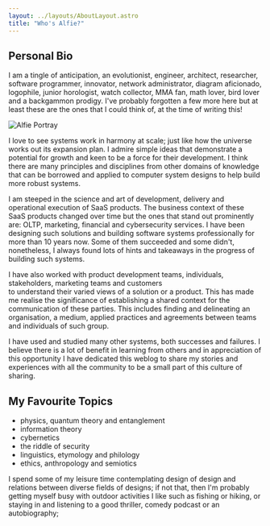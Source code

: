 ```yaml
---
layout: ../layouts/AboutLayout.astro
title: "Who's Alfie?"
---
```


## Personal Bio

I am a tingle of anticipation, an evolutionist, engineer, architect, researcher,
software programmer, innovator, network administrator, diagram aficionado, logophile,
junior horologist, watch collector, MMA fan, math lover, bird lover and a backgammon prodigy.
I've probably forgotten a few more here but at least these are the ones that I could think of,
at the time of writing this!

<div>
  <img src="/assets/extend/me.jpg" class="sm:w-1/2 mx-auto" alt="Alfie Portray">
</div>

I love to see systems work in harmony at scale; just like how the universe works
out its expansion plan. I admire simple ideas that demonstrate a potential for growth and
keen to be a force for their development. I think there are many principles and disciplines
from other domains of knowledge that can be borrowed and applied to computer system designs
to help build more robust systems.

I am steeped in the science and art of development, delivery and operational execution of SaaS products.
The business context of these SaaS products changed over time but the ones that stand out prominently are: OLTP, marketing,
financial and cybersecurity services. I have been designing such solutions and building software systems professionally
for more than 10 years now. Some of them succeeded and some didn't, nonetheless, I always found lots of hints and
takeaways in the progress of building such systems.

I have also worked with product development teams, individuals, stakeholders, marketing teams and customers  
to understand their varied views of a solution or a product. This has made me realise the significance of
establishing a shared context for the communication of these parties. This includes finding and delineating an organisation,
a medium, applied practices and agreements between teams and individuals of such group.

I have used and studied many other systems, both successes and failures. I believe there is a lot of benefit
in learning from others and in appreciation of this opportunity I have dedicated this weblog to share my stories
and experiences with all the community to be a small part of this culture of sharing.

## My Favourite Topics

- physics, quantum theory and entanglement
- information theory
- cybernetics
- the riddle of security
- linguistics, etymology and philology
- ethics, anthropology and semiotics

I spend some of my leisure time contemplating design of design and relations between diverse fields of designs; if not that,
then I'm probably getting myself busy with outdoor activities I like such as fishing or hiking, or staying in and listening to a good thriller, comedy podcast or an autobiography;
